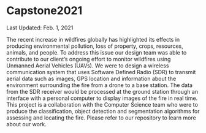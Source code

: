 # Capstone2021
Last Updated: Feb. 1, 2021

The recent increase in wildfires globally has highlighted its effects in producing environmental pollution, loss of property, crops, resources, animals, and people. To address this issue our design team was able to contribute to our client’s ongoing effort to monitor wildfires using Unmanned Aerial Vehicles (UAVs). We were to design a wireless communication system that uses Software Defined Radio (SDR) to transmit aerial data such as images, GPS location and information about the environment surrounding the fire from a drone to a base station. The data from the SDR receiver would be processed at the ground station through an interface with a personal computer to display images of the fire in real time. This project is a collaboration with the Computer Science team who were to produce the classification, object detection and segmentation algorithms for assessing and locating the fire. Please refer to our repository to learn more about our work. 
 
